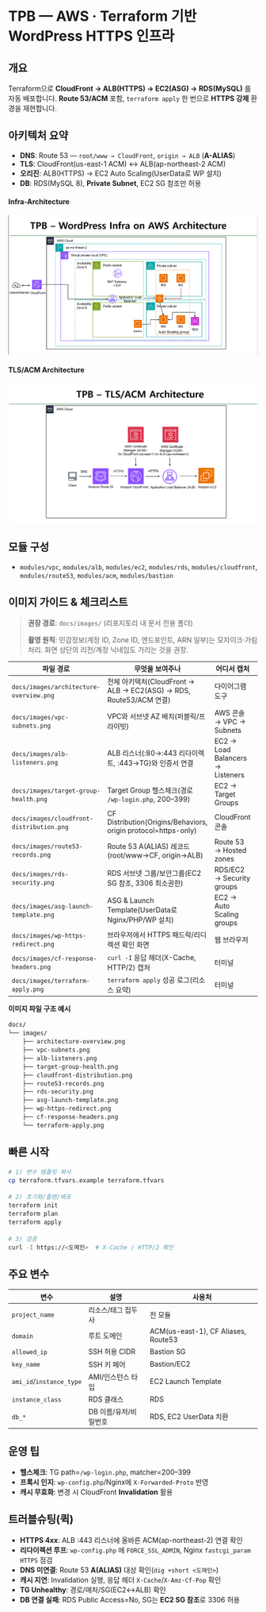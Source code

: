# TPB — AWS · Terraform 기반 WordPress HTTPS 인프라

## 개요
Terraform으로 **CloudFront → ALB(HTTPS) → EC2(ASG) → RDS(MySQL)** 를 자동 배포합니다. **Route 53/ACM** 포함, `terraform apply` 한 번으로 **HTTPS 강제** 환경을 재현합니다.

## 아키텍처 요약
- **DNS**: Route 53 — `root/www → CloudFront`, `origin → ALB` (**A-ALIAS**)
- **TLS**: CloudFront(us-east-1 ACM) ↔ ALB(ap-northeast-2 ACM)  
- **오리진**: ALB(HTTPS) → EC2 Auto Scaling(UserData로 WP 설치)  
- **DB**: RDS(MySQL 8), **Private Subnet**, EC2 SG 참조만 허용

#### Infra-Architecture 

![아키텍처 다이어그램](docs/images/infra-architecture.png)

#### TLS/ACM Architecture

![TLS/ACM Architecture](docs/images/tls-acm-architecture.png)


## 모듈 구성
- `modules/vpc`, `modules/alb`, `modules/ec2`, `modules/rds`, `modules/cloudfront`, `modules/route53`, `modules/acm`, `modules/bastion`

## 이미지 가이드 & 체크리스트

> **권장 경로**: `docs/images/` (리포지토리 내 문서 전용 폴더)
>
> **촬영 원칙**: 민감정보(계정 ID, Zone ID, 엔드포인트, ARN 일부)는 모자이크·가림 처리. 화면 상단의 리전/계정 닉네임도 가리는 것을 권장.

| 파일 경로 | 무엇을 보여주나 | 어디서 캡처 | 보안/주의 |
|---|---|---|---|
| `docs/images/architecture-overview.png` | 전체 아키텍처(CloudFront → ALB → EC2(ASG) → RDS, Route53/ACM 연결) | 다이어그램 도구 | IP/Account 제거 |
| `docs/images/vpc-subnets.png` | VPC와 서브넷 AZ 배치(퍼블릭/프라이빗) | AWS 콘솔 → VPC → Subnets | VPC ID/Account ID 마스킹 |
| `docs/images/alb-listeners.png` | ALB 리스너(:80→:443 리다이렉트, :443→TG)와 인증서 연결 | EC2 → Load Balancers → Listeners | 인증서 ARN 일부 가림 |
| `docs/images/target-group-health.png` | Target Group 헬스체크(경로 `/wp-login.php`, 200–399) | EC2 → Target Groups | 프라이빗 IP 가림 |
| `docs/images/cloudfront-distribution.png` | CF Distribution(Origins/Behaviors, origin protocol=https-only) | CloudFront 콘솔 | 도메인 일부 마스킹 |
| `docs/images/route53-records.png` | Route 53 A(ALIAS) 레코드(root/www→CF, origin→ALB) | Route 53 → Hosted zones | Hosted Zone ID 가림 |
| `docs/images/rds-security.png` | RDS 서브넷 그룹/보안그룹(EC2 SG 참조, 3306 최소권한) | RDS/EC2 → Security groups | 엔드포인트 마스킹 |
| `docs/images/asg-launch-template.png` | ASG & Launch Template(UserData로 Nginx/PHP/WP 설치) | EC2 → Auto Scaling groups | UserData 내 민감정보 제거 |
| `docs/images/wp-https-redirect.png` | 브라우저에서 HTTPS 패드락/리디렉션 확인 화면 | 웹 브라우저 | URL 일부 마스킹 |
| `docs/images/cf-response-headers.png` | `curl -I` 응답 헤더(X-Cache, HTTP/2) 캡처 | 터미널 | 도메인만 노출, 쿠키 제거 |
| `docs/images/terraform-apply.png` | `terraform apply` 성공 로그(리소스 요약) | 터미널 | state/backends 비공개 |

**이미지 파일 구조 예시**
```bash
docs/
└── images/
    ├── architecture-overview.png
    ├── vpc-subnets.png
    ├── alb-listeners.png
    ├── target-group-health.png
    ├── cloudfront-distribution.png
    ├── route53-records.png
    ├── rds-security.png
    ├── asg-launch-template.png
    ├── wp-https-redirect.png
    ├── cf-response-headers.png
    └── terraform-apply.png
```

## 빠른 시작
```bash
# 1) 변수 템플릿 복사
cp terraform.tfvars.example terraform.tfvars

# 2) 초기화/플랜/배포
terraform init
terraform plan
terraform apply

# 3) 검증
curl -I https://<도메인>  # X-Cache / HTTP/2 확인
```

## 주요 변수
| 변수 | 설명 | 사용처 |
|---|---|---|
| `project_name` | 리소스/태그 접두사 | 전 모듈 |
| `domain` | 루트 도메인 | ACM(us-east-1), CF Aliases, Route53 |
| `allowed_ip` | SSH 허용 CIDR | Bastion SG |
| `key_name` | SSH 키 페어 | Bastion/EC2 |
| `ami_id`/`instance_type` | AMI/인스턴스 타입 | EC2 Launch Template |
| `instance_class` | RDS 클래스 | RDS |
| `db_*` | DB 이름/유저/비밀번호 | RDS, EC2 UserData 치환 |

## 운영 팁
- **헬스체크**: TG path=`/wp-login.php`, matcher=200–399  
- **프록시 인지**: `wp-config.php`/Nginx에 `X-Forwarded-Proto` 반영  
- **캐시 무효화**: 변경 시 CloudFront **Invalidation** 활용

## 트러블슈팅(퀵)
- **HTTPS 4xx**: ALB :443 리스너에 올바른 ACM(ap-northeast-2) 연결 확인  
- **리다이렉션 루프**: `wp-config.php` 에 `FORCE_SSL_ADMIN`, Nginx `fastcgi_param HTTPS` 점검  
- **DNS 미연결**: Route 53 **A(ALIAS)** 대상 확인(`dig +short <도메인>`)  
- **캐시 지연**: Invalidation 실행, 응답 헤더 `X-Cache`/`X-Amz-Cf-Pop` 확인  
- **TG Unhealthy**: 경로/매처/SG(EC2↔ALB) 확인  
- **DB 연결 실패**: RDS Public Access=No, SG는 **EC2 SG 참조**로 3306 허용
